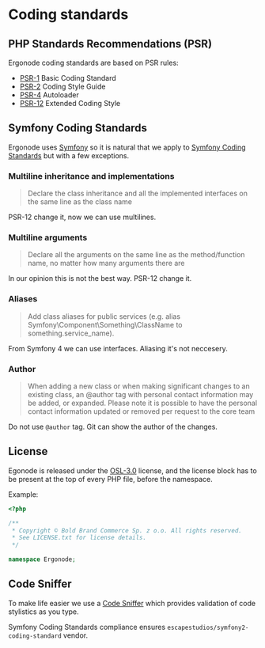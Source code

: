 # Coding standards

## PHP Standards Recommendations (PSR)

Ergonode coding standards are based on PSR rules:

* [PSR-1](https://www.php-fig.org/psr/psr-1/) Basic Coding Standard
* [PSR-2](https://www.php-fig.org/psr/psr-2/) Coding Style Guide
* [PSR-4](https://www.php-fig.org/psr/psr-4/) Autoloader
* [PSR-12](https://www.php-fig.org/psr/psr-12/) Extended Coding Style

## Symfony Coding Standards

Ergonode uses [Symfony](https://symfony.com/) so it is natural that we apply to 
[Symfony Coding Standards](https://symfony.com/doc/4.4/contributing/code/standards.html) but with a few exceptions.

### Multiline inheritance and implementations

> Declare the class inheritance and all the implemented interfaces on the same line as the class name

PSR-12 change it, now we can use multilines.

### Multiline arguments

> Declare all the arguments on the same line as the method/function name, no matter how many arguments there are

In our opinion this is not the best way. PSR-12 change it.

### Aliases

> Add class aliases for public services (e.g. alias Symfony\Component\Something\ClassName to something.service_name).

From Symfony 4 we can use interfaces. Aliasing it's not neccesery.

### Author

> When adding a new class or when making significant changes to an existing class, an @author tag with personal contact 
information may be added, or expanded. Please note it is possible to have the personal contact information updated or 
removed per request to the core team

Do not use `@author` tag. Git can show the author of the changes.

## License

Egonode is released under the [OSL-3.0](https://opensource.org/licenses/osl-3.0.php) license, and the license block has 
to be present at the top of every PHP file, before the namespace.

Example:
```php
<?php

/**
 * Copyright © Bold Brand Commerce Sp. z o.o. All rights reserved.
 * See LICENSE.txt for license details.
 */

namespace Ergonode;
```

## Code Sniffer

To make life easier we use a [Code Sniffer](https://github.com/squizlabs/PHP_CodeSniffer) which provides validation 
of code stylistics as you type.
 
Symfony Coding Standards compliance ensures `escapestudios/symfony2-coding-standard` vendor.
